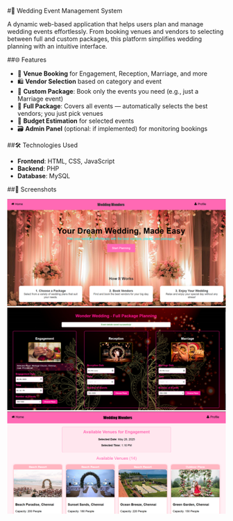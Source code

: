 #💒 Wedding Event Management System

A dynamic web-based application that helps users plan and manage wedding events effortlessly. From booking venues and vendors to selecting between full and custom packages, this platform simplifies wedding planning with an intuitive interface.

##🌐 Features

  - 🏨 **Venue Booking** for Engagement, Reception, Marriage, and more
  - 🛍️ **Vendor Selection** based on category and event
  - 🧩 **Custom Package**: Book only the events you need (e.g., just a Marriage event)
  - 🎁 **Full Package**: Covers all events — automatically selects the best vendors; you just pick venues
  - 🧮 **Budget Estimation** for selected events
  - 🗃️ **Admin Panel** (optional: if implemented) for monitoring bookings

##🛠️ Technologies Used

  - **Frontend**: HTML, CSS, JavaScript
  - **Backend**: PHP
  - **Database**: MySQL

##📸 Screenshots

![Homepage](Images/homepage.png)
![Venue Selection](Images/FullEventpage.png)
![Custom Package](Images/venuepage.png)
